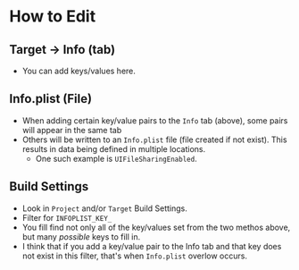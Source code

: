 

# How to Edit
## Target -> Info (tab)
* You can add keys/values here. 
  
## Info.plist (File)
* When adding certain key/value pairs to the `Info` tab (above), some pairs will appear in the same tab
* Others will be written to an `Info.plist` file (file created if not exist). This results in data being defined in multiple locations. 
  * One such example is `UIFileSharingEnabled`. 

## Build Settings
  
* Look in `Project` and/or `Target` Build Settings. 
* Filter for `INFOPLIST_KEY_`
* You fill find not only all of the key/values set from the two methos above, but many *possible* keys to fill in. 
* I think that if you add a key/value pair to the Info tab and that key does not exist in this filter, that's when `Info.plist` overlow occurs.